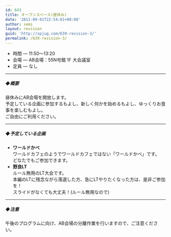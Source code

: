 ```yaml
---
id: 643
title: オープンスペース(昼休み)
date: '2011-09-01T22:54:01+00:00'
author: semi
layout: revision
guid: 'http://xpjug.com/639-revision-3/'
permalink: /639-revision-3/
---
```


- 時間 — 11:50～13:20
- 会場 — AB会場：55N号館 1F 大会議室
- 定員 — なし

---

##### ◆概要

昼休みにAB会場を開放します。  
予定している企画に参加するもよし、新しく何かを始めるもよし、ゆっくりお食事を楽しむもよし。  
ご自由にご利用ください。

---

##### ◆予定している企画

- **ワールドかべ**  
    ワールドカフェのようでワールドカフェではない「ワールドかべ」です。  
    どなたでもご参加できます。
- **野良LT**  
    ルール無用のLT大会です。  
    本編のLTに残念ながら落選した方、急にLTやりたくなった方は、是非ご参加を！  
    スライドがなくても大丈夫！(ルール無用なので)

---

##### ◆注意

午後のプログラムに向け、AB会場の分離作業を行いますので、ご注意ください。